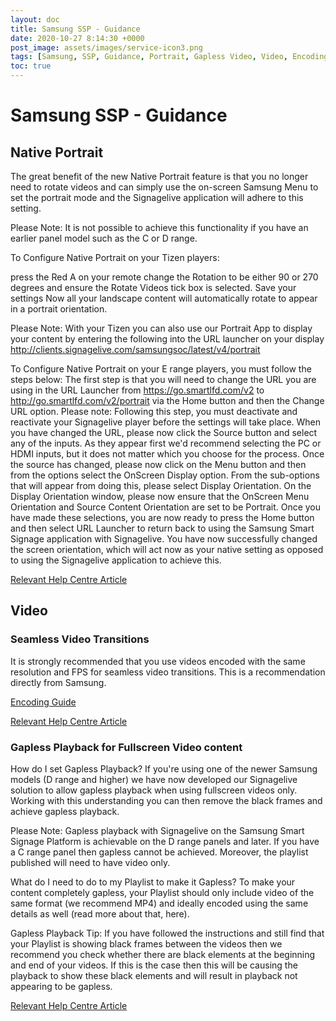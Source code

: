 ```yaml
---
layout: doc
title: Samsung SSP - Guidance
date: 2020-10-27 8:14:30 +0000
post_image: assets/images/service-icon3.png
tags: [Samsung, SSP, Guidance, Portrait, Gapless Video, Video, Encoding, Transitions]
toc: true
---
```

# Samsung SSP - Guidance

## Native Portrait

The great benefit of the new Native Portrait feature is that you no longer need to rotate videos and can simply use the on-screen Samsung Menu to set the portrait mode and the Signagelive application will adhere to this setting.

Please Note:  It is not possible to achieve this functionality if you have an earlier panel model such as the C or D range.

To Configure Native Portrait on your Tizen players: 

press the Red A on your remote
change the Rotation to be either 90 or 270 degrees and ensure the Rotate Videos tick box is selected.
Save your settings
Now all your landscape content will automatically rotate to appear in a portrait orientation.

Please Note: With your Tizen you can also use our Portrait App to display your content by entering the following into the URL launcher on your display http://clients.signagelive.com/samsungsoc/latest/v4/portrait

To Configure Native Portrait on your E range players, you must follow the steps below: 
The first step is that you will need to change the URL you are using in the URL Launcher from https://go.smartlfd.com/v2 to http://go.smartlfd.com/v2/portrait via the Home button and then the Change URL option. 
Please note: Following this step, you must deactivate and reactivate your Signagelive player before the settings will take place. 
When you have changed the URL, please now click the Source button and select any of the inputs. As they appear first we'd recommend selecting the PC or HDMI inputs, but it does not matter which you choose for the process.
Once the source has changed, please now click on the Menu button and then from the options select the OnScreen Display option. From the sub-options that will appear from doing this, please select Display Orientation.
On the Display Orientation window, please now ensure that the OnScreen Menu Orientation and Source Content Orientation are set to be Portrait.
Once you have made these selections, you are now ready to press the Home button and then select URL Launcher to return back to using the Samsung Smart Signage application with Signagelive.
You have now successfully changed the screen orientation, which will act now as your native setting as opposed to using the Signagelive application to achieve this.

<a href="https://support.signagelive.com/hc/en-us/articles/115000150632-Samsung-Tips-and-Tricks">Relevant Help Centre Article</a>

## Video

### Seamless Video Transitions

It is strongly recommended that you use videos encoded with the same resolution and FPS for seamless video transitions. This is a recommendation directly from Samsung.

<a href="https://support.signagelive.com/hc/en-us/articles/115000151452">Encoding Guide</a>

<a href="https://support.signagelive.com/hc/en-us/articles/115000152451-Supported-Samsung-SSP-Players-and-their-Features">Relevant Help Centre Article</a>

### Gapless Playback for Fullscreen Video content

How do I set Gapless Playback?
If you're using one of the newer Samsung models (D range and higher) we have now developed our Signagelive solution to allow gapless playback when using fullscreen videos only. Working with this understanding you can then remove the black frames and achieve gapless playback. 

Please Note: Gapless playback  with Signagelive on the Samsung Smart Signage Platform is achievable on the D range panels and later. If you have a C range panel then gapless cannot be achieved. Moreover, the playlist published will need to have video only. 
 
What do I need to do to my Playlist to make it Gapless?
To make your content completely gapless, your Playlist should only include video of the same format (we recommend MP4) and ideally encoded using the same details as well (read more about that, here).

Gapless Playback Tip: If you have followed the instructions and still find that your Playlist is showing black frames between the videos then we recommend you check whether there are black elements at the beginning and end of your videos. If this is the case then this will be causing the playback to show these black elements and will result in playback not appearing to be gapless.

<a href="https://support.signagelive.com/hc/en-us/articles/115000150632-Samsung-Tips-and-Tricks">Relevant Help Centre Article</a>
